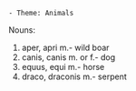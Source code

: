     - Theme: Animals

Nouns:

1. aper, apri m.- wild boar
1. canis, canis m. or f.- dog
1. equus, equi m.- horse
1. draco, draconis m.- serpent
